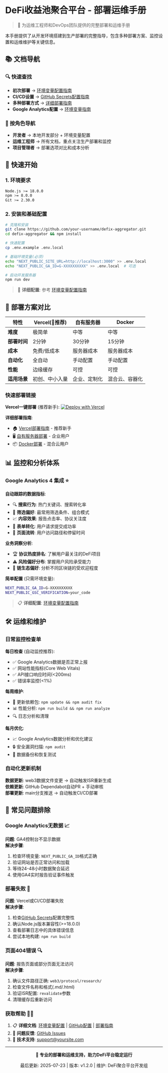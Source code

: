 # DeFi收益池聚合平台 - 部署运维手册

> 🚀 为运维工程师和DevOps团队提供的完整部署和运维手册

本手册提供了从开发环境搭建到生产部署的完整指导，包含多种部署方案、监控设置和运维维护等关键信息。

## 📚 文档导航

### 🔍 快速查找
- **初次部署** → [环境变量配置指南](./ENVIRONMENT_SETUP.md)
- **CI/CD设置** → [GitHub Secrets配置指南](./GITHUB_SECRETS.md) 
- **多种部署方式** → [详细部署指南](./DEPLOYMENT.md)
- **Google Analytics配置** → [环境变量指南](./ENVIRONMENT_SETUP.md#google-analytics)

### 📱 按角色导航
- **开发者** → 本地开发部分 + 环境变量配置
- **运维工程师** → 所有文档，重点关注生产部署和监控
- **项目管理者** → 部署选项对比和成本分析

## 🚀 快速开始

### 1. 环境要求

```bash
Node.js >= 18.0.0
npm >= 8.0.0  
Git >= 2.30.0
```

### 2. 安装和基础配置

```bash
# 克隆和安装
git clone https://github.com/your-username/defix-aggregator.git
cd defix-aggregator && npm install

# 快速配置
cp .env.example .env.local

# 基础环境变量(必须)
echo "NEXT_PUBLIC_SITE_URL=http://localhost:3000" >> .env.local
echo "NEXT_PUBLIC_GA_ID=G-XXXXXXXXXX" >> .env.local  # 可选

# 启动开发服务器
npm run dev
```

> 📝 **详细配置**: 参考 [环境变量配置指南](./ENVIRONMENT_SETUP.md)

## 🔧 部署方案对比

| 特性 | Vercel(🌟推荐) | 自有服务器 | Docker |
|------|------------|---------|--------|
| **难度** | 极简单 | 中等 | 中等 |
| **部署时间** | 2分钟 | 30分钟 | 15分钟 |
| **成本** | 免费/低成本 | 服务器成本 | 服务器成本 |
| **自动化** | 全自动 | 手动配置 | 手动配置 |
| **性能** | 边缘缓存 | 可控 | 可控 |
| **适用场景** | 初创、中小入量 | 企业、定制化 | 混合云、容器化 |

### 快速部署链接

**Vercel一键部署** (推荐新手):
[![Deploy with Vercel](https://vercel.com/button)](https://vercel.com/new/clone?repository-url=https://github.com/your-username/defix-aggregator)

**详细部署指南**:
- 🏠 [Vercel部署指南](./GITHUB_SECRETS.md) - 推荐新手
- 🖥️ [自有服务器部署](./DEPLOYMENT.md) - 企业用户  
- 📦 [Docker部署](./DEPLOYMENT.md#docker部署) - 混合云用户

## 📊 监控和分析体系

### Google Analytics 4 集成 ⭐

**自动跟踪的数据指标**:
- 🔍 **搜索行为**: 热门关键词、搜索转化率
- 🎯 **筛选偏好**: 最常用筛选条件、组合模式  
- 📈 **内容效果**: 报告点击率、协议关注度
- 📝 **表单转化**: 用户请求提交成功率
- 🔄 **页面流转**: 用户访问路径和停留时间

**业务洞察分析**:
- 🏆 **协议热度排名**: 了解用户最关注的DeFi项目
- ⚠️ **风险偏好分布**: 掌握用户风险承受能力
- 🔗 **链生态偏好**: 分析不同区块链的受欢迎程度

**简单配置** (只需环境变量):
```bash
NEXT_PUBLIC_GA_ID=G-XXXXXXXXXX
NEXT_PUBLIC_GSC_VERIFICATION=your_code
```

> 📋 **详细配置**: [环境变量配置指南](./ENVIRONMENT_SETUP.md#google-analytics)

## 🛠️ 运维和维护

### 日常监控检查单

**每日检查** (自动监控推荐):
- ✅ Google Analytics数据是否正常上报
- ✅ 网站性能指标(Core Web Vitals)
- ✅ API接口响应时间(<200ms)
- ✅ 错误率监控(<1%)

**每周维护**:
- 🔄 更新依赖包: `npm update && npm audit fix`
- 📊 性能分析: `npm run build && npm run analyze`
- 🔍 日志分析和清理

**每月优化**:
- 📈 Google Analytics数据分析和优化建议
- 🔒 安全漏洞扫描: `npm audit`
- 💾 数据备份和恢复测试

### 自动化更新机制

**数据更新**: web3数据文件变更 → 自动触发ISR重新生成  
**依赖更新**: GitHub Dependabot自动PR + 手动审核  
**部署更新**: main分支推送 → 自动触发CI/CD部署

## 🔧 常见问题排除

### Google Analytics无数据 📈
**问题**: GA4控制台不显示数据  
**解决步骤**:
1. 检查环境变量: `NEXT_PUBLIC_GA_ID`格式正确
2. 验证网站是否正常访问和加载
3. 等待24-48小时数据聚合延迟
4. 使用GA4实时报告验证事件触发

### 部署失败 🚀
**问题**: Vercel或CI/CD部署失败  
**解决步骤**:
1. 检查[GitHub Secrets](./GITHUB_SECRETS.md)配置完整性
2. 确认Node.js版本兼容性(>=18.0.0)
3. 查看部署日志中的具体错误信息
4. 尝试本地构建: `npm run build`

### 页面404错误 🔍
**问题**: 报告页面或部分页面无法访问  
**解决步骤**:
1. 确认文件路径正确: `web3/protocol/research/`
2. 检查文件名称和格式(.md/.html)
3. 验证ISR配置: `revalidate`参数
4. 清理缓存后重新访问

### 获取帮助 🙋‍♂️

1. 📋 **详细文档**: [环境变量配置](./ENVIRONMENT_SETUP.md) | [GitHub配置](./GITHUB_SECRETS.md) | [部署指南](./DEPLOYMENT.md)
2. 🐛 **问题反馈**: [GitHub Issues](https://github.com/your-username/defix-aggregator/issues)
3. 📧 **技术支持**: support@yoursite.com

---

<div align="center">

**🚀 专业的部署和运维支持，助力DeFi平台稳定运行**

最后更新: 2025-07-23 | 版本: v1.2.0 | 维护: DeFi聚合平台开发组

</div>